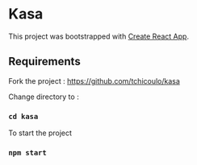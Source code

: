 # Kasa

This project was bootstrapped with [Create React App](https://github.com/facebook/create-react-app).

## Requirements

Fork the project : https://github.com/tchicoulo/kasa

Change directory to :

### `cd kasa`

To start the project

### `npm start`
